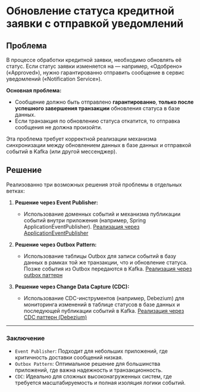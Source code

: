 # Обновление статуса кредитной заявки с отправкой уведомлений

## Проблема

В процессе обработки кредитной заявки, необходимо обновлять её статус. Если статус заявки изменяется на — например, «Одобрено» («Approved»), нужно гарантированно отправить сообщение в сервис уведомлений («Notification Service»).

**Основная проблема:**

- Сообщение должно быть отправлено **гарантированно**, **только после успешного завершения транзакции** обновления статуса в базе данных.
- Если транзакция по обновлению статуса откатится, то отправка сообщения не должна произойти.

Эта проблема требует корректной реализации механизма синхронизации между обновлением данных в базе данных и отправкой событий в Kafka (или другой мессенджер).

## Решение

Реализованно три возможных решения этой проблемы в отдельных ветках:

1. **Решение через Event Publisher:**
    - Использование доменных событий и механизма публикации событий внутри приложения (например, Spring ApplicationEventPublisher).
      [Реализация через ApplicationEventPublisher](https://github.com/DmBalaev/outbox-cdc/tree/spring-boot-event-publisher)
2. **Решение через Outbox Pattern:**
    - Использование таблицы Outbox для записи событий в базу данных в рамках той же транзакции, что и обновление статуса. Позже события из Outbox передаются в Kafka.
      [Реализация через outbox паттерн](https://github.com/DmBalaev/outbox-cdc/tree/outbox)

3. **Решение через Change Data Capture (CDC):**
    - Использование CDC-инструментов (например, Debezium) для мониторинга изменений в таблице статусов в базе данных и последующей публикации событий в Kafka.
      [Реализация через CDC паттерн (Debezium)](https://github.com/DmBalaev/outbox-cdc/tree/cdc-debezium-embedded)

----
### Заключение
* `Event Publisher`: Подходит для небольших приложений, где критичность доставки сообщений низкая.
* `Outbox Pattern`: Оптимальное решение для большинства приложений, где важна надежность и транзакционность.
* `CDC`: Идеально для сложных высоконагруженных систем, где требуется масштабируемость и полная изоляция логики событий.
